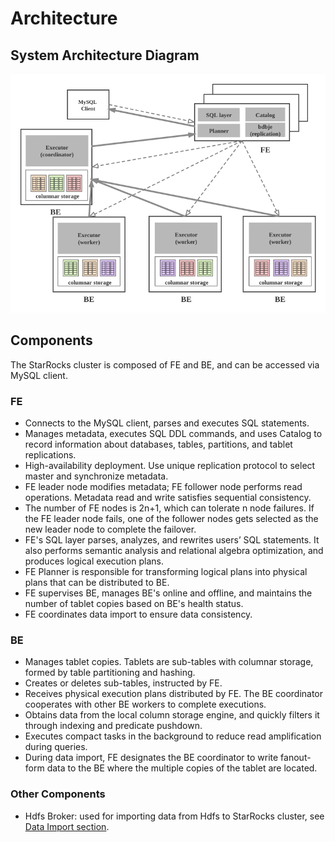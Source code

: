 # Architecture

## System Architecture Diagram

![architecture](../assets/2.1-1.png)

## Components

The StarRocks cluster is composed of FE and BE, and can be accessed via MySQL client.

### FE

* Connects to the MySQL client, parses and executes SQL statements.
* Manages metadata, executes SQL DDL commands, and uses Catalog to record information about databases, tables, partitions, and tablet replications.
* High-availability deployment. Use unique replication protocol to select master and synchronize metadata.
* FE leader node modifies metadata; FE follower node performs read operations. Metadata read and write satisfies sequential consistency.
* The number of FE nodes is 2n+1, which can tolerate n node failures. If the FE leader node fails, one of the follower nodes gets selected as the new leader node to complete the failover.
* FE's SQL layer parses, analyzes, and rewrites users’ SQL statements. It also performs semantic analysis and relational algebra optimization, and produces logical execution plans.
* FE Planner is responsible for transforming logical plans into physical plans that can be distributed to BE.
* FE supervises BE, manages BE's online and offline, and maintains the number of tablet copies based on BE's health status.
* FE coordinates data import to ensure data consistency.

### BE

* Manages tablet copies. Tablets are sub-tables with columnar storage, formed by table partitioning and hashing.
* Creates or deletes sub-tables, instructed by FE.
* Receives physical execution plans distributed by FE. The BE coordinator cooperates with other BE workers to complete executions.
* Obtains data from the local column storage engine, and quickly filters it through indexing and predicate pushdown.
* Executes compact tasks in the background to reduce read amplification during queries.
* During data import, FE designates the BE coordinator to write fanout-form data to the BE where the multiple copies of the tablet are located.

### Other Components

* Hdfs Broker: used for importing data from Hdfs to StarRocks cluster, see [Data Import section](/loading/Loading_intro.md).
